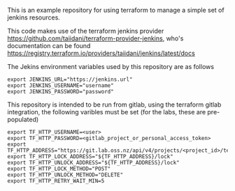 This is an example repository for using terraform to manage a simple set of jenkins resources.

This code makes use of the terraform jenkins provider https://github.com/taiidani/terraform-provider-jenkins, who's documentation can be found https://registry.terraform.io/providers/taiidani/jenkins/latest/docs

The Jekins environment variables used by this repository are as follows

```shell
export JENKINS_URL="https://jenkins.url"
export JENKINS_USERNAME="username"
export JENKINS_PASSWORD="password"
```
This repository is intended to be run from gitlab, using the terraform gitlab integration, the following varibles 
must be set (for the labs, these are pre-populated)

```shell
export TF_HTTP_USERNAME=<user>
export TF_HTTP_PASSWORD=<gitlab_project_or_personal_access_token>
export TF_HTTP_ADDRESS="https://git.lab.oss.nz/api/v4/projects/<project_id>/terraform/state/<state_name>"
export TF_HTTP_LOCK_ADDRESS="${TF_HTTP_ADDRESS}/lock"
export TF_HTTP_UNLOCK_ADDRESS="${TF_HTTP_ADDRESS}/lock"
export TF_HTTP_LOCK_METHOD="POST"
export TF_HTTP_UNLOCK_METHOD="DELETE"
export TF_HTTP_RETRY_WAIT_MIN=5
```